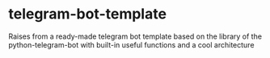 # telegram-bot-template
Raises from a ready-made telegram bot template based on the library of the python-telegram-bot with built-in useful functions and a cool architecture
